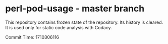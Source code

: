 # perl-pod-usage - master branch

This repository contains frozen state of the repository.
Its history is cleared. It is used only for static code
analysis with Codacy.

Commit Time: 1710306116